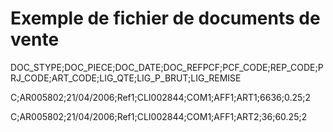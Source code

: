 # Exemple de fichier de documents de vente
DOC\_STYPE;DOC\_PIECE;DOC\_DATE;DOC\_REFPCF;PCF\_CODE;REP\_CODE;PRJ\_CODE;ART\_CODE;LIG\_QTE;LIG\_P\_BRUT;LIG\_REMISE


C;AR005802;21/04/2006;Ref1;CLI002844;COM1;AFF1;ART1;6636;0.25;2


C;AR005802;21/04/2006;Ref1;CLI002844;COM1;AFF1;ART2;36;60.25;2


